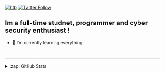 
[![htb](https://img.shields.io/badge/hackthebox-profile-green)](https://www.hackthebox.eu/home/users/profile/395982)
[![Twitter Follow](https://img.shields.io/twitter/follow/virtualsurfr?color=1DA1F2&logo=twitter&style=for-the-badge)](https://twitter.com/intent/follow?original_referer=https%3A%2F%2Fgithub.com%virtualsurfr&screen_name=virtualsurfr)

## Im a full-time studnet, programmer and cyber security enthusiast !

- 🌱 I’m currently learning everything


<br />

---

</details>

<details>
  <summary>:zap: GitHub Stats</summary>

  <img align="left" alt="4heds's GitHub Stats" src="https://github-readme-stats.codestackr.vercel.app/api?username=4hed&show_icons=true&hide_border=true" />

</details>

[htb]: https://www.hackthebox.eu/home/users/profile/395982
[twitter]: https://twitter.com/virtualsurfr
